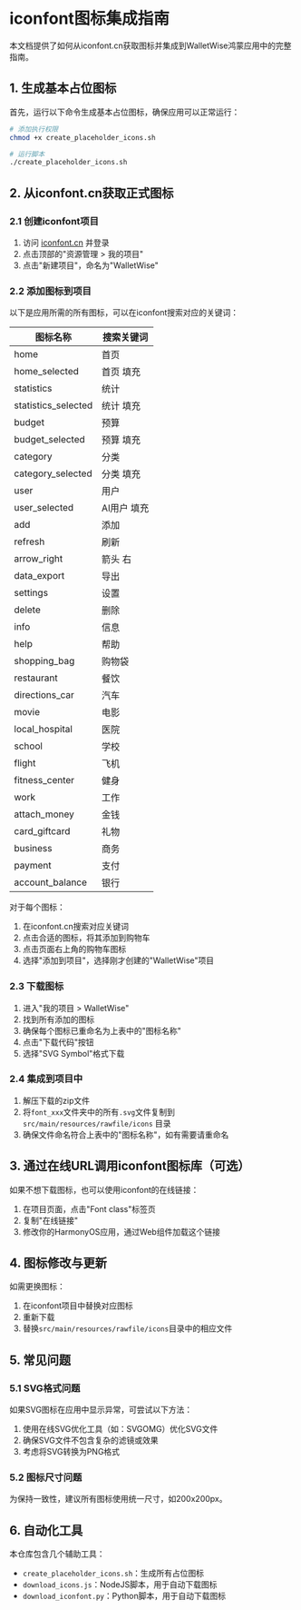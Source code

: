 # iconfont图标集成指南

本文档提供了如何从iconfont.cn获取图标并集成到WalletWise鸿蒙应用中的完整指南。

## 1. 生成基本占位图标

首先，运行以下命令生成基本占位图标，确保应用可以正常运行：

```bash
# 添加执行权限
chmod +x create_placeholder_icons.sh

# 运行脚本
./create_placeholder_icons.sh
```

## 2. 从iconfont.cn获取正式图标

### 2.1 创建iconfont项目

1. 访问 [iconfont.cn](https://www.iconfont.cn/) 并登录
2. 点击顶部的"资源管理 > 我的项目"
3. 点击"新建项目"，命名为"WalletWise"

### 2.2 添加图标到项目

以下是应用所需的所有图标，可以在iconfont搜索对应的关键词：

| 图标名称 | 搜索关键词 |
|--------|---------|
| home | 首页 |
| home_selected | 首页 填充 |
| statistics | 统计 |
| statistics_selected | 统计 填充 |
| budget | 预算 |
| budget_selected | 预算 填充 |
| category | 分类 |
| category_selected | 分类 填充 |
| user | 用户 |
| user_selected | Al用户 填充 |
| add | 添加 |
| refresh | 刷新 |
| arrow_right | 箭头 右 |
| data_export | 导出 |
| settings | 设置 |
| delete | 删除 |
| info | 信息 |
| help | 帮助 |
| shopping_bag | 购物袋 |
| restaurant | 餐饮 |
| directions_car | 汽车 |
| movie | 电影 |
| local_hospital | 医院 |
| school | 学校 |
| flight | 飞机 |
| fitness_center | 健身 |
| work | 工作 |
| attach_money | 金钱 |
| card_giftcard | 礼物 |
| business | 商务 |
| payment | 支付 |
| account_balance | 银行 |

对于每个图标：
1. 在iconfont.cn搜索对应关键词
2. 点击合适的图标，将其添加到购物车
3. 点击页面右上角的购物车图标
4. 选择"添加到项目"，选择刚才创建的"WalletWise"项目

### 2.3 下载图标

1. 进入"我的项目 > WalletWise"
2. 找到所有添加的图标
3. 确保每个图标已重命名为上表中的"图标名称"
4. 点击"下载代码"按钮
5. 选择"SVG Symbol"格式下载

### 2.4 集成到项目中

1. 解压下载的zip文件
2. 将`font_xxx`文件夹中的所有`.svg`文件复制到 `src/main/resources/rawfile/icons` 目录
3. 确保文件命名符合上表中的"图标名称"，如有需要请重命名

## 3. 通过在线URL调用iconfont图标库（可选）

如果不想下载图标，也可以使用iconfont的在线链接：

1. 在项目页面，点击"Font class"标签页
2. 复制"在线链接"
3. 修改你的HarmonyOS应用，通过Web组件加载这个链接

## 4. 图标修改与更新

如需更换图标：

1. 在iconfont项目中替换对应图标
2. 重新下载
3. 替换`src/main/resources/rawfile/icons`目录中的相应文件

## 5. 常见问题

### 5.1 SVG格式问题

如果SVG图标在应用中显示异常，可尝试以下方法：

1. 使用在线SVG优化工具（如：SVGOMG）优化SVG文件
2. 确保SVG文件不包含复杂的滤镜或效果
3. 考虑将SVG转换为PNG格式

### 5.2 图标尺寸问题

为保持一致性，建议所有图标使用统一尺寸，如200x200px。

## 6. 自动化工具

本仓库包含几个辅助工具：

- `create_placeholder_icons.sh`：生成所有占位图标
- `download_icons.js`：NodeJS脚本，用于自动下载图标
- `download_iconfont.py`：Python脚本，用于自动下载图标 
